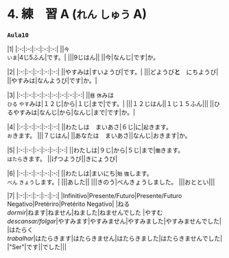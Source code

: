# 4. 練　習 A (`れん` `しゅう` A)

### `Aula10`

|1|
|:-:|:-:|:-:|:-:|:-:|
||`今`<br>`いま`|4じ5ふん|です。|
|||9じはん||
||今|なんじ|です|か。

|2|
|:-:|:-:|:-:|:-:|:-:|
||やすみは|すいようび|です。|
|||どようび**と**　にちようび|
||やすみは|なんようび|です|か。|

|3|
|:-:|:-:|:-:|:-:|:-:|:-:|:-:|:-:|
||`昼` `休`みは<br>`ひる` `やす`みは|１２じ|から|１じ|まで|です。|
|||１２じはん||１じ１５ふん|||
||ひるやすみは|なんじ|から|なんじ|まで|です|か。|

|4|
|:-:|:-:|:-:|:-:|:-:|
||わたしは　まいあさ|６じ|に|`起`きます。<br>`お`きます。
|||７じはん|
||あなたは　まいあさ||なんじ|おきます|か。

|5|
|:-:|:-:|:-:|:-:|:-:|:-:|
||わたしは|９じ|から|５じ|まで|`働`きます。<br>`はたら`きます。
||げつようび||きにょうび|

|6|
|:-:|:-:|:-:|:-:|:-:|
||わたしは|まいにち|`勉` `強`します。<br>`べん` `きょう`します。|
|||あした||
|||きのう|べんきょうしました。
|||おととい|||

|7|
|:-:|:-:|:-:|:-:|:-:|
|Infinitivo|Presente/Futuro|Presente/Futuro Negativo|Pretériro|Pretérito Negativo|
|ねる<br>_dormir_|ねます|ねません|ねました|ねませんでした
|やすむ<br>_descansar/folgar_|やすみます|やすみません|やすみました|やすみませんでした|
|はたらく<br>_trabalhar_|はたらきます|はたらきません|はたらきました|はたらきませんでした|
|"Ser"|です||でした|||
